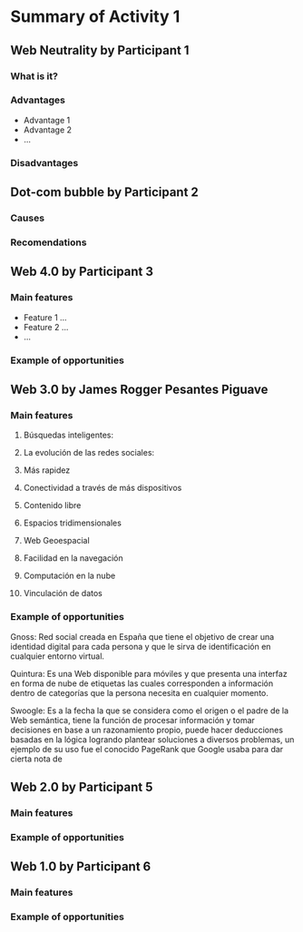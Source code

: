 # Summary of Activity 1


## Web Neutrality by Participant 1

### What is it?

### Advantages
  - Advantage 1
  - Advantage 2
  - ...

### Disadvantages


## Dot-com bubble by Participant 2

### Causes

### Recomendations


## Web 4.0 by Participant 3

### Main features
 - Feature 1 ...
 - Feature 2 ...
 - ...

### Example of opportunities


## Web 3.0 by James Rogger Pesantes Piguave

### Main features
1. Búsquedas inteligentes:

2. La evolución de las redes sociales:
3. Más rapidez
4. Conectividad a través de más dispositivos
5. Contenido libre
6. Espacios tridimensionales
7. Web Geoespacial
8. Facilidad en la navegación
9.  Computación en la nube
10. Vinculación de datos

### Example of opportunities

Gnoss: Red social creada en España que tiene el objetivo de crear una identidad digital para cada persona y que le sirva de identificación en cualquier entorno virtual.

Quintura: Es una Web disponible para móviles y que presenta una interfaz en forma de nube de etiquetas las cuales corresponden a información dentro de categorías que la persona necesita en cualquier momento.

Swoogle: Es a la fecha la que se considera como el origen o el padre de la Web semántica, tiene la función de procesar información y tomar decisiones en base a un razonamiento propio, puede hacer deducciones basadas en la lógica logrando plantear soluciones a diversos problemas, un ejemplo de su uso fue el conocido PageRank que Google usaba para dar cierta nota de
## Web 2.0 by Participant 5

### Main features

### Example of opportunities


## Web 1.0 by Participant 6

### Main features

### Example of opportunities
